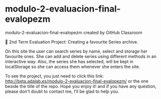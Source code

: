 # modulo-2-evaluacion-final-evalopezm
modulo-2-evaluacion-final-evalopezm created by GitHub Classroom


:pushpin: 2nd Term Evaluation Project: Creating a favourite Series archive.

On this site the user can search series by name, select and storage her favourite ones. 
She can add and delete series using different methods in an interactive way.
Also, the series she has selected, will be kept in localStorage so she can access them whenever she enters the site.


To see the project, you just need to click this link: http://beta.adalab.es/modulo-2-evaluacion-final-evalopezm/ 
or the one beside the title of the repo. Hope you enjoy it! and if you have any question, please don't doubt to contact me, I'll be glad to help you.
